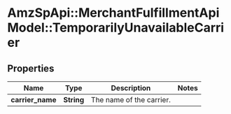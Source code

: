 # AmzSpApi::MerchantFulfillmentApiModel::TemporarilyUnavailableCarrier

## Properties
Name | Type | Description | Notes
------------ | ------------- | ------------- | -------------
**carrier_name** | **String** | The name of the carrier. | 


